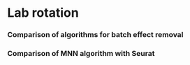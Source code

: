 # Lab rotation 

### Comparison of algorithms for batch effect removal
### Comparison of MNN algorithm with Seurat 
